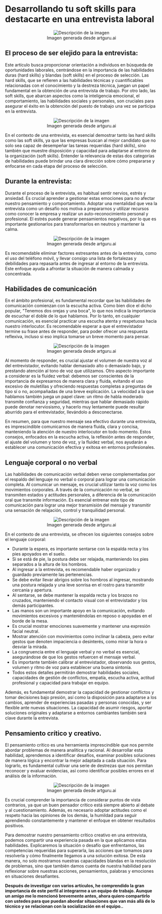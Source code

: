 # Desarrollando tu soft skills para destacarte en una entrevista laboral

<p align="center">
<image
  src="image-2.png"
  alt="Descripción de la imagen"
  ></br>Imagen generada desde artguru.ai
  </p>

## El proceso de ser elejido para la entrevista:

Este artículo busca proporcionar orientación a individuos en búsqueda de oportunidades laborales, centrándose en la importancia de las habilidades duras (hard skills) y blandas (soft skills) en el proceso de selección. Las hard skills, que se refieren a las habilidades técnicas y cuantificables relacionadas con el conocimiento y la destreza técnica, juegan un papel fundamental en la obtención de una entrevista de trabajo. Por otro lado, las soft skills, que abarcan aspectos como la inteligencia emocional, el comportamiento, las habilidades sociales y personales, son cruciales para asegurar el éxito en la obtención del puesto de trabajo una vez se participa en la entrevista.
<p align="center"><image
  src="image-3.png"
  alt="Descripción de la imagen"
  ></br>Imagen generada desde artguru.ai
  </p>
En el contexto de una entrevista, es esencial demostrar tanto las hard skills como las soft skills, ya que las empresas buscan al mejor candidato que no solo sea capaz de desempeñar las tareas requeridas (hard skills), sino también que muestre disposición y capacidad para adaptarse al entorno de la organización (soft skills). Entender la relevancia de estas dos categorías de habilidades puede brindar una clara dirección sobre cómo prepararse y enfocarse en cada etapa del proceso de selección. 

## Durante la entrevista:

Durante el proceso de la entrevista, es habitual sentir nervios, estrés y ansiedad. Es crucial aprender a gestionar estas emociones para no afectar nuestro pensamiento y comportamiento. Adoptar una mentalidad que vea la entrevista como un desafío nos motiva a prepararnos y utilizar recursos como conocer la empresa y realizar un auto-reconocimiento personal y profesional. El estrés puede generar pensamientos negativos, por lo que es importante gestionarlos para transformarlos en neutros y mantener la calma.
<p align="center"><image
  src="image.png"
  alt="Descripción de la imagen"
  ></br>Imagen generada desde artguru.ai
  </p>

Es recomendable eliminar factores estresantes antes de la entrevista, como el uso del teléfono móvil, y llevar consigo una lista de fortalezas y debilidades para repasarla antes de ingresar al entorno de la entrevista. Este enfoque ayuda a afrontar la situación de manera calmada y concentrada.

## Habilidades de comunicación

En el ámbito profesional, es fundamental recordar que las habilidades de comunicación comienzan con la escucha activa. Como bien dice el dicho popular, "Tenemos dos orejas y una boca", lo que nos indica la importancia de escuchar el doble de lo que hablamos. Por lo tanto, en cualquier comunicación, es esencial practicar una escucha atenta y respetuosa hacia nuestro interlocutor. Es recomendable esperar a que el entrevistador termine su frase antes de responder, para poder ofrecer una respuesta reflexiva, incluso si eso implica tomarse un breve momento para pensar.
<p align="center"><image
  src="image-1.png"
  alt="Descripción de la imagen"
  ></br>Imagen generada desde artguru.ai
  </p>

Al momento de responder, es crucial ajustar el volumen de nuestra voz al del entrevistador, evitando hablar demasiado alto o demasiado bajo, y prestando atención al tono de voz que utilizamos. Otro aspecto importante a considerar es la fluidez verbal: debemos ser conscientes de la importancia de expresarnos de manera clara y fluida, evitando el uso excesivo de muletillas y ofreciendo respuestas completas a preguntas de tipo sí o no, acompañadas de una breve explicación. La velocidad a la que hablamos también juega un papel clave: un ritmo de habla moderado transmite confianza y seguridad, mientras que hablar demasiado rápido puede denotar nerviosismo, y hacerlo muy lentamente puede resultar aburrido para el entrevistador, llevándolo a desconectarse.

En resumen, para que nuestro mensaje sea efectivo durante una entrevista, es imprescindible comunicarnos de manera fluida, clara y concisa, manteniendo la atención de nuestro interlocutor en todo momento. Estos consejos, enfocados en la escucha activa, la reflexión antes de responder, el ajuste del volumen y tono de voz, y la fluidez verbal, nos ayudarán a establecer una comunicación efectiva y exitosa en entornos profesionales.

## Lenguaje corporal o no verbal

Las habilidades de comunicación verbal deben verse complementadas por el respaldo del lenguaje no verbal o corporal para lograr una comunicación completa. Al comunicar un mensaje, es crucial utilizar tanto la voz como los movimientos corporales. A través de la comunicación no verbal, se transmiten estados y actitudes personales, a diferencia de la comunicación oral que transmite información. Es esencial entrenar este tipo de comunicación para lograr una mejor transmisión del mensaje y transmitir una sensación de relajación, control y tranquilidad personal.
<p align="center"><image
  src="image-4.png"
  alt="Descripción de la imagen"
  ></br>Imagen generada desde artguru.ai
  </p>

En el contexto de una entrevista, se ofrecen los siguientes consejos sobre el lenguaje corporal:

- Durante la espera, es importante sentarse con la espalda recta y los pies apoyados en el suelo.
- Si se está de pie, la postura debe ser relajada, manteniendo los pies separados a la altura de los hombros.
- Al ingresar a la entrevista, es recomendable haber organizado y guardado previamente las pertenencias.
- Se debe evitar llevar abrigos sobre los hombros al ingresar, mostrando una postura relajada y una leve sonrisa en el rostro para transmitir cercanía y apertura.
- Al sentarse, se debe mantener la espalda recta y los brazos no cruzados, manteniendo el contacto visual con el entrevistador y los demás participantes.
- Las manos son un importante apoyo en la comunicación, evitando movimientos excesivos y manteniéndolas en reposo o apoyadas en el borde de la mesa.
- Es crucial mostrar emociones suavemente y mantener una expresión facial neutral.
- Mostrar atención con movimientos como inclinar la cabeza, pero evitar gestos que denoten impaciencia o desinterés, como mirar la hora o desviar la mirada.
- La congruencia entre el lenguaje verbal y no verbal es esencial, asegurándose de que los gestos refuercen el mensaje verbal.
- Es importante también calibrar al entrevistador, observando sus gestos, volumen y ritmo de voz para establecer una buena sintonía.
- Todos estos detalles permitirán demostrar habilidades sociales, capacidades de gestión de conflictos, empatía, escucha activa, actitud profesional y capacidad para trabajar en equipo.

Además, es fundamental demostrar la capacidad de gestionar conflictos y tomar decisiones bajo presión, así como la disposición para adaptarse a los cambios, aprender de experiencias pasadas y personas conocidas, y ser flexible ante nuevas situaciones. La capacidad de asumir riesgos, aportar soluciones originales y adaptarse a entornos cambiantes también será clave durante la entrevista.


## Pensamiento crítico y creativo.

El pensamiento crítico es una herramienta imprescindible que nos permite abordar problemas de manera analítica y racional. Al desarrollar esta habilidad, aprendemos a identificar desafíos, examinar posibles soluciones de manera lógica y encontrar la mejor adaptada a cada situación. Para lograrlo, es fundamental cultivar una serie de destrezas que nos permitan reconocer y evaluar evidencias, así como identificar posibles errores en el análisis de la información.

<p align="center"><image
  src="image-5.png"
  alt="Descripción de la imagen"
  ></br>Imagen generada desde artguru.ai
  </p>
Es crucial comprender la importancia de considerar puntos de vista contrarios, ya que un buen pensador crítico está siempre abierto al debate y al cuestionamiento. Además, es necesario adoptar actitudes como el respeto hacia las opiniones de los demás, la humildad para seguir aprendiendo constantemente y mantener el enfoque en obtener resultados positivos.

Para demostrar nuestro pensamiento crítico creativo en una entrevista, podemos compartir una experiencia pasada en la que aplicamos estas habilidades. Explicaremos la situación o desafío que enfrentamos, las competencias requeridas para superarla, las acciones que tomamos para resolverla y cómo finalmente llegamos a una solución exitosa. De esta manera, no solo mostramos nuestras capacidades blandas en la resolución de problemas, sino que también damos cuenta de nuestra habilidad para reflexionar sobre nuestras acciones, pensamientos, palabras y emociones en situaciones desafiantes.

<strong> Después de investigar con varios artículos, he comprendido la gran importancia de este perfil al integrarme a un equipo de trabajo. Aunque un amigo me lo mencionó brevemente antes, ahora quiero compartirlo con ustedes para que puedan abordar situaciones que van más allá de lo técnico y se relacionan con la socialización en el equipo..</strong> 
